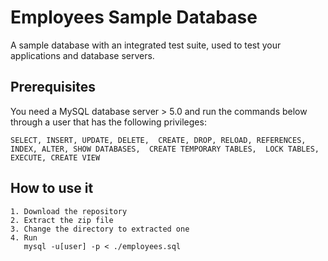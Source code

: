# Employees Sample Database
A sample database with an integrated test suite, used to test your applications and database servers.

## Prerequisites
You need a MySQL database server > 5.0 and run the commands below through a user that has the following privileges:

``SELECT, INSERT, UPDATE, DELETE, 
CREATE, DROP, RELOAD, REFERENCES, 
INDEX, ALTER, SHOW DATABASES, 
CREATE TEMPORARY TABLES, 
LOCK TABLES, EXECUTE, CREATE VIEW``

## How to use it
```
1. Download the repository
2. Extract the zip file
3. Change the directory to extracted one
4. Run
   mysql -u[user] -p < ./employees.sql
```
